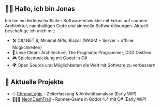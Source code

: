 ## 👋🏻 Hallo, ich bin Jonas

Ich bin ein leidenschaftlicher Softwareentwickler mit Fokus auf saubere Architektur, nachhaltigen Code und sinnvolle Softwarelösungen.
Aktuell beschäftige ich mich mit:

- 🛠 C#/.NET 9, Minimal APIs, Blazor (WASM + Server + offline Möglichkeiten)
- 🧠 Lese Cleanr Architecture, The Pragmatic Programmer, DDD Distilled
- 🎮 Spieleentwicklung mit Godot in C#
- 🌍 Open Source und Möglichkeiten die Welt mit Software zu verbessern

## 🚀 Aktuelle Projekte

- ⏱ [ChronoLogic](https://github.com/Historyon/ChronoLogic) - Zeiterfassung & Aktivitätsanalyse (Early WIP)
- 🏃🏻‍♂️ [NeonDashTrail](https://github.com/Historyon/NeonDashTrail) - Runner-Game in Godot 4.4 mit C# (Early WIP)
